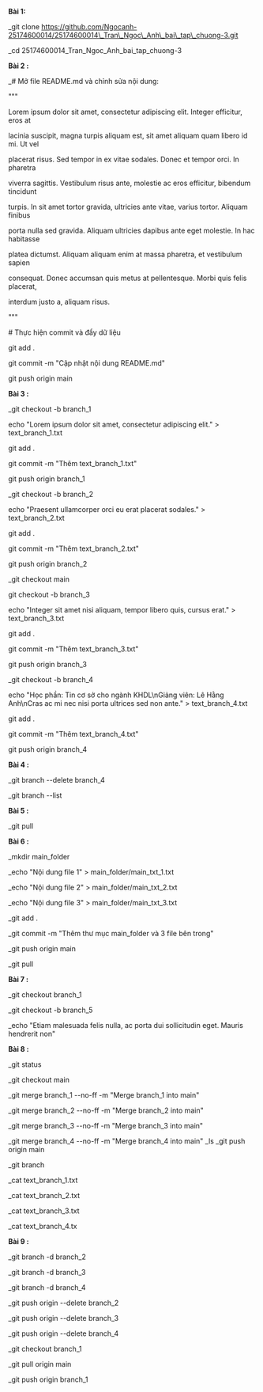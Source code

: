 **Bài 1:**

\_git clone https://github.com/Ngocanh-25174600014/25174600014\_Tran\_Ngoc\_Anh\_bai\_tap\_chuong-3.git

\_cd 25174600014\_Tran\_Ngoc\_Anh\_bai\_tap\_chuong-3

**Bài 2 :**

\_# Mở file README.md và chỉnh sửa nội dung:

"""

Lorem ipsum dolor sit amet, consectetur adipiscing elit. Integer efficitur, eros at

lacinia suscipit, magna turpis aliquam est, sit amet aliquam quam libero id mi. Ut vel

placerat risus. Sed tempor in ex vitae sodales. Donec et tempor orci. In pharetra

viverra sagittis. Vestibulum risus ante, molestie ac eros efficitur, bibendum tincidunt

turpis. In sit amet tortor gravida, ultricies ante vitae, varius tortor. Aliquam finibus

porta nulla sed gravida. Aliquam ultricies dapibus ante eget molestie. In hac habitasse

platea dictumst. Aliquam aliquam enim at massa pharetra, et vestibulum sapien

consequat. Donec accumsan quis metus at pellentesque. Morbi quis felis placerat,

interdum justo a, aliquam risus.

"""



\# Thực hiện commit và đẩy dữ liệu

git add .

git commit -m "Cập nhật nội dung README.md"

git push origin main

**Bài 3 :**

\_git checkout -b branch\_1

echo "Lorem ipsum dolor sit amet, consectetur adipiscing elit." > text\_branch\_1.txt

git add .

git commit -m "Thêm text\_branch\_1.txt"

git push origin branch\_1



\_git checkout -b branch\_2

echo "Praesent ullamcorper orci eu erat placerat sodales." > text\_branch\_2.txt

git add .

git commit -m "Thêm text\_branch\_2.txt"

git push origin branch\_2



\_git checkout main

git checkout -b branch\_3

echo "Integer sit amet nisi aliquam, tempor libero quis, cursus erat." > text\_branch\_3.txt

git add .

git commit -m "Thêm text\_branch\_3.txt"

git push origin branch\_3



\_git checkout -b branch\_4

echo "Học phần: Tin cơ sở cho ngành KHDL\\nGiảng viên: Lê Hằng Anh\\nCras ac mi nec nisi porta ultrices sed non ante." > text\_branch\_4.txt

git add .

git commit -m "Thêm text\_branch\_4.txt"

git push origin branch\_4

**Bài 4 :**

\_git branch --delete branch\_4

\_git branch --list

**Bài 5 :**

\_git pull

**Bài 6 :**

\_mkdir main\_folder

\_echo "Nội dung file 1" > main\_folder/main\_txt\_1.txt

\_echo "Nội dung file 2" > main\_folder/main\_txt\_2.txt

\_echo "Nội dung file 3" > main\_folder/main\_txt\_3.txt

\_git add .

\_git commit -m "Thêm thư mục main\_folder và 3 file bên trong"

\_git push origin main

\_git pull

**Bài 7 :**

\_git checkout branch\_1

\_git checkout -b branch\_5

\_echo "Etiam malesuada felis nulla, ac porta dui sollicitudin eget. Mauris hendrerit non"

**Bài 8 :**

\_git status

\_git checkout main

\_git merge branch\_1 --no-ff -m "Merge branch\_1 into main"

\_git merge branch\_2 --no-ff -m "Merge branch\_2 into main"

\_git merge branch\_3 --no-ff -m "Merge branch\_3 into main"

\_git merge branch\_4 --no-ff -m "Merge branch\_4 into main"                                                                                 \_ls                                                                                                                                    \_git push origin main               

\_git branch

\_cat text\_branch\_1.txt

\_cat text\_branch\_2.txt

\_cat text\_branch\_3.txt

\_cat text\_branch\_4.tx

**Bài 9 :**

\_git branch -d branch\_2

\_git branch -d branch\_3

\_git branch -d branch\_4

\_git push origin --delete branch\_2

\_git push origin --delete branch\_3

\_git push origin --delete branch\_4

\_git checkout branch\_1

\_git pull origin main

\_git push origin branch\_1



